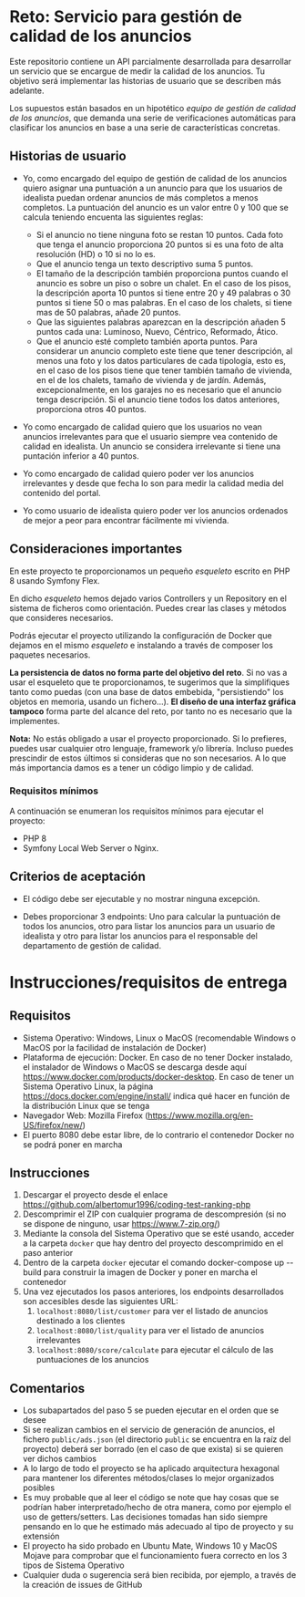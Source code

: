 # Reto: Servicio para gestión de calidad de los anuncios

Este repositorio contiene un API parcialmente desarrollada para desarrollar un servicio que se encargue de medir la calidad de los anuncios. Tu objetivo será implementar las historias de usuario que se describen más adelante.

Los supuestos están basados en un hipotético *equipo de gestión de calidad de los anuncios*, que demanda una serie de verificaciones automáticas para clasificar los anuncios en base a una serie de características concretas.

## Historias de usuario

* Yo, como encargado del equipo de gestión de calidad de los anuncios quiero asignar una puntuación a un anuncio para que los usuarios de idealista puedan ordenar anuncios de más completos a menos completos. La puntuación del anuncio es un valor entre 0 y 100 que se calcula teniendo encuenta las siguientes reglas:
  * Si el anuncio no tiene ninguna foto se restan 10 puntos. Cada foto que tenga el anuncio proporciona 20 puntos si es una foto de alta resolución (HD) o 10 si no lo es.
  * Que el anuncio tenga un texto descriptivo suma 5 puntos.
  * El tamaño de la descripción también proporciona puntos cuando el anuncio es sobre un piso o sobre un chalet. En el caso de los pisos, la descripción aporta 10 puntos si tiene entre 20 y 49 palabras o 30 puntos si tiene 50 o mas palabras. En el caso de los chalets, si tiene mas de 50 palabras, añade 20 puntos.
  * Que las siguientes palabras aparezcan en la descripción añaden 5 puntos cada una: Luminoso, Nuevo, Céntrico, Reformado, Ático.
  * Que el anuncio esté completo también aporta puntos. Para considerar un anuncio completo este tiene que tener descripción, al menos una foto y los datos particulares de cada tipología, esto es, en el caso de los pisos tiene que tener también tamaño de vivienda, en el de los chalets, tamaño de vivienda y de jardín. Además, excepcionalmente, en los garajes no es necesario que el anuncio tenga descripción. Si el anuncio tiene todos los datos anteriores, proporciona otros 40 puntos.

* Yo como encargado de calidad quiero que los usuarios no vean anuncios irrelevantes para que el usuario siempre vea contenido de calidad en idealista. Un anuncio se considera irrelevante si tiene una puntación inferior a 40 puntos.

* Yo como encargado de calidad quiero poder ver los anuncios irrelevantes y desde que fecha lo son para medir la calidad media del contenido del portal.

* Yo como usuario de idealista quiero poder ver los anuncios ordenados de mejor a peor para encontrar fácilmente mi vivienda.

## Consideraciones importantes

En este proyecto te proporcionamos un pequeño *esqueleto* escrito en PHP 8 usando Symfony Flex.

En dicho *esqueleto* hemos dejado varios Controllers y un Repository en el sistema de ficheros como orientación. Puedes crear las clases y métodos que consideres necesarios.

Podrás ejecutar el proyecto utilizando la configuración de Docker que dejamos en el mismo *esqueleto* e instalando a través de composer los paquetes necesarios.

**La persistencia de datos no forma parte del objetivo del reto**. Si no vas a usar el esqueleto que te proporcionamos, te sugerimos que la simplifiques tanto como puedas (con una base de datos embebida, "persistiendo" los objetos en memoria, usando un fichero...). **El diseño de una interfaz gráfica tampoco** forma parte del alcance del reto, por tanto no es necesario que la implementes.

**Nota:** No estás obligado a usar el proyecto proporcionado. Si lo prefieres, puedes usar cualquier otro lenguaje, framework y/o librería. Incluso puedes prescindir de estos últimos si consideras que no son necesarios. A lo que más importancia damos es a tener un código limpio y de calidad.

### Requisitos mínimos

A continuación se enumeran los requisitos mínimos para ejecutar el proyecto:

* PHP 8
* Symfony Local Web Server o Nginx.

## Criterios de aceptación

* El código debe ser ejecutable y no mostrar ninguna excepción.

* Debes proporcionar 3 endpoints: Uno para calcular la puntuación de todos los anuncios, otro para listar los anuncios para un usuario de idealista y otro para listar los anuncios para el responsable del departamento de gestión de calidad.

# Instrucciones/requisitos de entrega

## Requisitos

* Sistema Operativo: Windows, Linux o MacOS (recomendable Windows o MacOS por la facilidad de instalación de Docker)
* Plataforma de ejecución: Docker. En caso de no tener Docker instalado, el instalador de Windows o MacOS se descarga desde aquí https://www.docker.com/products/docker-desktop. En caso de tener un Sistema Operativo Linux, la página https://docs.docker.com/engine/install/ indica qué hacer en función de la distribución Linux que se tenga
* Navegador Web: Mozilla Firefox (https://www.mozilla.org/en-US/firefox/new/)
* El puerto 8080 debe estar libre, de lo contrario el contenedor Docker no se podrá poner en marcha

## Instrucciones

1. Descargar el proyecto desde el enlace https://github.com/albertomur1996/coding-test-ranking-php
2. Descomprimir el ZIP con cualquier programa de descompresión (si no se dispone de ninguno, usar https://www.7-zip.org/)
3. Mediante la consola del Sistema Operativo que se esté usando, acceder a la carpeta `docker` que hay dentro del proyecto descomprimido en el paso anterior
4. Dentro de la carpeta `docker` ejecutar el comando docker-compose up --build para construir la imagen de Docker y poner en marcha el contenedor
5. Una vez ejecutados los pasos anteriores, los endpoints desarrollados son accesibles desde las siguientes URL:
   1. `localhost:8080/list/customer` para ver el listado de anuncios destinado a los clientes
   2. `localhost:8080/list/quality` para ver el listado de anuncios irrelevantes
   3. `localhost:8080/score/calculate` para ejecutar el cálculo de las puntuaciones de los anuncios

## Comentarios

* Los subapartados del paso 5 se pueden ejecutar en el orden que se desee
* Si se realizan cambios en el servicio de generación de anuncios, el fichero `public/ads.json` (el directorio `public` se encuentra en la raíz del proyecto) deberá ser borrado (en el caso de que exista) si se quieren ver dichos cambios
* A lo largo de todo el proyecto se ha aplicado arquitectura hexagonal para mantener los diferentes métodos/clases lo mejor organizados posibles
* Es muy probable que al leer el código se note que hay cosas que se podrían haber interpretado/hecho de otra manera, como por ejemplo el uso de getters/setters. Las decisiones tomadas han sido siempre pensando en lo que he estimado más adecuado al tipo de proyecto y su extensión
* El proyecto ha sido probado en Ubuntu Mate, Windows 10 y MacOS Mojave para comprobar que el funcionamiento fuera correcto en los 3 tipos de Sistema Operativo
* Cualquier duda o sugerencia será bien recibida, por ejemplo, a través de la creación de issues de GitHub